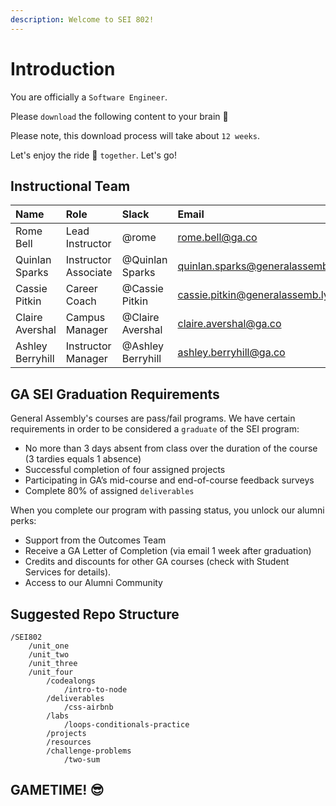 ```yaml
---
description: Welcome to SEI 802!
---
```


# Introduction

 You are officially a `Software Engineer`.

Please `download` the following content to your brain 🧠

Please note, this download process will take about `12 weeks`.

Let's enjoy the ride 🎢 `together`. Let's go!

## Instructional Team

| Name | Role | Slack | Email |
| :--- | :--- | :--- | :--- |
| Rome Bell | Lead Instructor | @rome | rome.bell@ga.co |
| Quinlan Sparks | Instructor Associate | @Quinlan Sparks | quinlan.sparks@generalassemb.ly |
| Cassie Pitkin | Career Coach | @Cassie Pitkin | cassie.pitkin@generalassemb.ly |
| Claire Avershal | Campus Manager | @Claire Avershal | claire.avershal@ga.co |
| Ashley Berryhill | Instructor Manager | @Ashley Berryhill | ashley.berryhill@ga.co |

## GA SEI Graduation Requirements

General Assembly's courses are pass/fail programs. We have certain requirements in order to be considered a `graduate` of the SEI program:

* No more than 3 days absent from class over the duration of the course \(3 tardies equals 1 absence\)
* Successful completion of four assigned projects
* Participating in GA’s mid-course and end-of-course feedback surveys
* Complete 80% of assigned `deliverables`

When you complete our program with passing status, you unlock our alumni perks:

* Support from the Outcomes Team
* Receive a GA Letter of Completion \(via email 1 week after graduation\)
* Credits and discounts for other GA courses \(check with Student Services for details\).
* Access to our Alumni Community

## Suggested Repo Structure

```text
/SEI802
    /unit_one
    /unit_two
    /unit_three
    /unit_four
        /codealongs
            /intro-to-node
        /deliverables
            /css-airbnb
        /labs
            /loops-conditionals-practice
        /projects
        /resources
        /challenge-problems
            /two-sum
```

## GAMETIME! 😎

